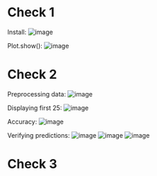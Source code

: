 # Check 1
Install:
![image](https://user-images.githubusercontent.com/85561037/183102633-8d611636-11fe-41e0-9ded-9c286ace534b.png)

Plot.show():
![image](https://user-images.githubusercontent.com/85561037/183109914-98a7533c-ab7c-4828-b800-98bf4be13634.png)

# Check 2
Preprocessing data:
![image](https://user-images.githubusercontent.com/85561037/183111599-d11ce788-a32f-4020-a2d7-5752e4fb0024.png)

Displaying first 25:
![image](https://user-images.githubusercontent.com/85561037/183112148-c39d8e4a-8abf-4989-968f-ee40a4cf29a6.png)

Accuracy:
![image](https://user-images.githubusercontent.com/85561037/183114934-26ad72ba-c95d-4d85-8f03-f7b80252a94a.png)

Verifying predictions:
![image](https://user-images.githubusercontent.com/85561037/183120020-e24cf09c-5a0d-4a44-9a65-4b4ab8856843.png)
![image](https://user-images.githubusercontent.com/85561037/183120208-1e942024-a1d6-433f-9790-1bfc34015a50.png)
![image](https://user-images.githubusercontent.com/85561037/183120666-9c312316-fe29-4952-a671-eca27d800367.png)


# Check 3

